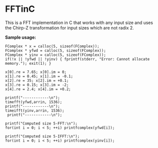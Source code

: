 # FFTinC
This is a FFT implementation in C that works with any input size and uses the Chirp-Z transformation for input sizes which are not radix 2.

**Sample usage:**

    FComplex * x = calloc(5, sizeof(FComplex));
    FComplex * yfwd = calloc(5, sizeof(FComplex));
    FComplex * yinv = calloc(5, sizeof(FComplex));
    if(!x || !yfwd || !yinv) { fprintf(stderr, "Error: Cannot allocate memory."); exit(1); }

    x[0].re = 7.65; x[0].im = 0;
    x[1].re = 0.45; x[1].im = -0.1;
    x[2].re = 35; x[2].im = +0.1;
    x[3].re = 0.15; x[3].im = -2;
    x[4].re = 2.4; x[4].im = +0.2;
    
    printf("------------\n");
    timefft(yfwd,arrin, 1536);
    printf("------------\n");
    timeifft(yinv,arrin, 1536);
     printf("------------\n");
    
    printf("Computed size 5-FFT:\n");
    for(int i = 0; i < 5; ++i) printfcomplex(yfwd[i]);
    
    printf("Computed size 5-IFFT:\n");
    for(int i = 0; i < 5; ++i) printfcomplex(yinv[i]);
